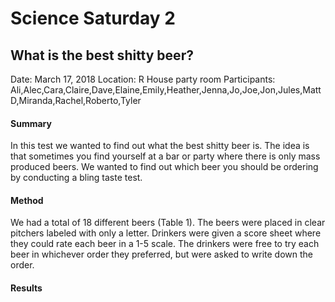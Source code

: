 # Science Saturday 2
## What is the best shitty beer?


Date: March 17, 2018
Location: R House party room
Participants: Ali,Alec,Cara,Claire,Dave,Elaine,Emily,Heather,Jenna,Jo,Joe,Jon,Jules,Matt D,Miranda,Rachel,Roberto,Tyler

#### Summary
In this test we wanted to find out what the best shitty beer is. The idea is that sometimes you find yourself at a bar or party where there is only mass produced beers. We wanted to find out which beer you should be ordering by conducting a bling taste test.

#### Method
We had a total of 18 different beers (Table 1). The beers were placed in clear pitchers labeled with only a letter. Drinkers were given a score sheet where they could rate each beer in a 1-5 scale. The drinkers were free to try each beer in whichever order they preferred, but were asked to write down the order. 

#### Results


